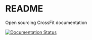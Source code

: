 # README

Open sourcing CrossFit documentation

[![Documentation Status](https://readthedocs.org/projects/crossfit-help/badge/?version=latest)](https://crossfit.help/en/latest/?badge=latest)
